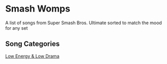 # Smash Womps
A list of songs from Super Smash Bros. Ultimate sorted to match the mood for any set

## Song Categories
[Low Energy & Low Drama](categories/low_energy_low_drama.md)
